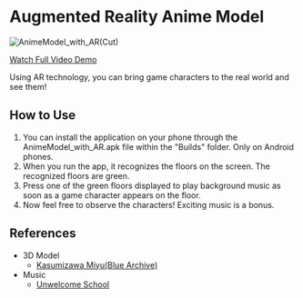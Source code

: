 # Augmented Reality Anime Model

![AnimeModel_with_AR(Cut)](https://github.com/Kumauma/AnimeModel-with-AR/assets/51203951/20c9da84-dd01-4022-806e-32d69f179046)

[Watch Full Video Demo](https://youtube.com/shorts/m1HmLShC_4c)

Using AR technology, you can bring game characters to the real world and see them!

## How to Use

1. You can install the application on your phone through the AnimeModel_with_AR.apk file within the "Builds" folder. Only on Android phones.
2. When you run the app, it recognizes the floors on the screen. The recognized floors are green.
3. Press one of the green floors displayed to play background music as soon as a game character appears on the floor.
4. Now feel free to observe the characters! Exciting music is a bonus.

## References
  - 3D Model
    - [Kasumizawa Miyu(Blue Archive)](https://skfb.ly/oyBXP)
  - Music
    - [Unwelcome School](https://youtu.be/pEg_d2f6myw)
